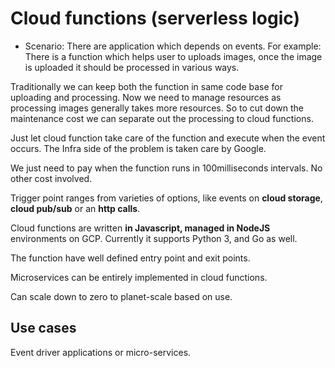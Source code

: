 # Cloud functions (serverless logic)

- Scenario: There are application which depends on events. For example: There is a function which helps user to uploads images, once the image is uploaded it should be processed in various ways.

Traditionally we can keep both the function in same code base for uploading and processing. Now we need to manage resources as processing images generally takes more resources. So to cut down the maintenance cost we can separate out the processing to cloud functions.

Just let cloud function take care of the function and execute when the event occurs. The Infra side of the problem is taken care by Google.

We just need to pay when the function runs in 100milliseconds intervals. No other cost involved.

Trigger point ranges from varieties of options, like events on **cloud storage**, **cloud pub/sub** or an **http calls**.

Cloud functions are written **in Javascript, managed in NodeJS** environments on GCP. Currently it supports Python 3, and Go as well.

The function have well defined entry point and exit points.

Microservices can be entirely implemented in cloud functions.

Can scale down to zero to planet-scale based on use.

## Use cases

Event driver applications or micro-services.
